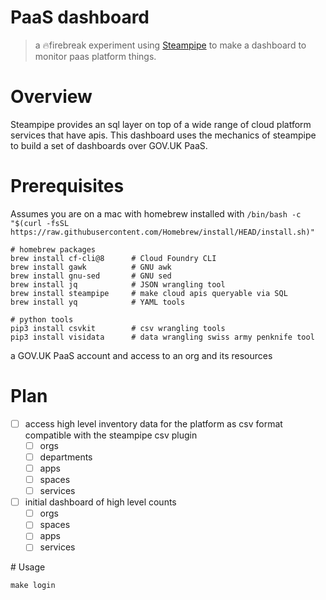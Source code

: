 # PaaS dashboard

> a 🔥firebreak experiment using [Steampipe](https://steampipe.io/) to make a dashboard to monitor paas platform things.

# Overview

Steampipe provides an sql layer on top of a wide range of cloud platform services that have apis. This dashboard uses the mechanics of steampipe to build a set of dashboards over GOV.UK PaaS.

# Prerequisites

Assumes you are on a mac with homebrew installed with `/bin/bash -c "$(curl -fsSL https://raw.githubusercontent.com/Homebrew/install/HEAD/install.sh)"`

```
# homebrew packages
brew install cf-cli@8      # Cloud Foundry CLI
brew install gawk          # GNU awk
brew install gnu-sed       # GNU sed
brew install jq            # JSON wrangling tool
brew install steampipe     # make cloud apis queryable via SQL 
brew install yq            # YAML tools

# python tools
pip3 install csvkit        # csv wrangling tools
pip3 install visidata      # data wrangling swiss army penknife tool
```

a GOV.UK PaaS account and access to an org and its resources

# Plan

- [ ] access high level inventory data for the platform as csv format compatible with the steampipe csv plugin
  - [ ] orgs
  - [ ] departments
  - [ ] apps
  - [ ] spaces
  - [ ] services 
- [ ] initial dashboard of high level counts
  - [ ] orgs
  - [ ] spaces
  - [ ] apps
  - [ ] services

# Usage

`make login`



